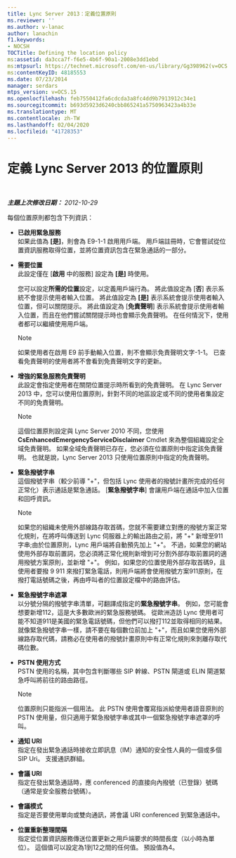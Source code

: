 ```yaml
---
title: Lync Server 2013：定義位置原則
ms.reviewer: ''
ms.author: v-lanac
author: lanachin
f1.keywords:
- NOCSH
TOCTitle: Defining the location policy
ms:assetid: da3cca7f-f6e5-4b6f-90a1-2008e3dd1ebd
ms:mtpsurl: https://technet.microsoft.com/en-us/library/Gg398962(v=OCS.15)
ms:contentKeyID: 48185553
ms.date: 07/23/2014
manager: serdars
mtps_version: v=OCS.15
ms.openlocfilehash: feb7550412fa6cdcda3a8fc4dd9b7913912c34e1
ms.sourcegitcommit: b693d5923d6240cbb865241a5750963423a4b33e
ms.translationtype: MT
ms.contentlocale: zh-TW
ms.lasthandoff: 02/04/2020
ms.locfileid: "41728353"
---
```

<div data-xmlns="http://www.w3.org/1999/xhtml">

<div class="topic" data-xmlns="http://www.w3.org/1999/xhtml" data-msxsl="urn:schemas-microsoft-com:xslt" data-cs="http://msdn.microsoft.com/en-us/">

<div data-asp="http://msdn2.microsoft.com/asp">

# <a name="defining-the-location-policy-for-lync-server-2013"></a>定義 Lync Server 2013 的位置原則

</div>

<div id="mainSection">

<div id="mainBody">

<span> </span>

_**主題上次修改日期：** 2012-10-29_

每個位置原則都包含下列資訊：

  - **已啟用緊急服務**  
    如果此值為 **[是]**，則會為 E9-1-1 啟用用戶端。 用戶端註冊時，它會嘗試從位置資訊服務取得位置，並將位置資訊包含在緊急通話的一部分。

<!-- end list -->

  - **需要位置**  
    此設定僅在 [**啟用** 中的服務] 設定為 **[是]** 時使用。
    
    您可以設定**所需的位置**設定，以定義用戶端行為。 將此值設定為 [**否**] 表示系統不會提示使用者輸入位置。 將此值設定為 **[是]** 表示系統會提示使用者輸入位置，但可以關閉提示。 將此值設定為 [**免責聲明**] 表示系統會提示使用者輸入位置，而且在他們嘗試關閉提示時也會顯示免責聲明。 在任何情況下，使用者都可以繼續使用用戶端。
    
    <div>
    

    > [!NOTE]  
    > 如果使用者在啟用 E9 前手動輸入位置，則不會顯示免責聲明文字-1-1。 已查看免責聲明的使用者將不會看到免責聲明文字的更新。

    
    </div>

<!-- end list -->

  - **增強的緊急服務免責聲明**  
    此設定會指定使用者在關閉位置提示時所看到的免責聲明。 在 Lync Server 2013 中，您可以使用位置原則，針對不同的地區設定或不同的使用者集設定不同的免責聲明。
    
    <div>
    

    > [!NOTE]  
    > 這個位置原則設定與 Lync Server 2010 不同，您使用<STRONG>CsEnhancedEmergencyServiceDisclaimer</STRONG> Cmdlet 來為整個組織設定全域免責聲明。 如果全域免責聲明已存在，您必須在位置原則中指定該免責聲明。 也就是說，Lync Server 2013 只使用位置原則中指定的免責聲明。

    
    </div>

<!-- end list -->

  - **緊急撥號字串**  
    這個撥號字串（較少前導 "+"，但包括 Lync 使用者的撥號計畫所完成的任何正常化）表示通話是緊急通話。 [**緊急撥號字串**] 會讓用戶端在通話中加入位置和回呼資訊。
    
    <div>
    

    > [!NOTE]  
    > 如果您的組織未使用外部線路存取首碼，您就不需要建立對應的撥號方案正常化規則，在將呼叫傳送到 Lync 伺服器上的輸出路由之前，將 "+" 新增至911字串;由於位置原則，Lync 用戶端將自動預先加上 "+"。 不過，如果您的網站使用外部存取前置詞，您必須將正常化規則新增到可分割外部存取前置詞的適用撥號方案原則，並新增 "+"。 例如，如果您的位置使用外部存取首碼9，且使用者要撥 9&nbsp;911 來撥打緊急電話，則用戶端將會使用撥號方案911原則，在撥打電話號碼之後，再由呼叫者的位置設定檔中的路由評估。

    
    </div>

<!-- end list -->

  - **緊急撥號字串遮罩**  
    以分號分隔的撥號字串清單，可翻譯成指定的**緊急撥號字串**。 例如，您可能會想要新增112，這是大多數歐洲的緊急服務號碼。 從歐洲造訪 Lync 使用者可能不知道911是美國的緊急電話號碼，但他們可以撥打112並取得相同的結果。 就像緊急撥號字串一樣，請不要在每個數位前加上 "+"，而且如果您使用外部線路存取代碼，請務必在使用者的撥號計畫原則中有正常化規則來剝離存取代碼位數。

<!-- end list -->

  - **PSTN 使用方式**  
    PSTN 使用的名稱，其中包含判斷哪些 SIP 幹線、PSTN 閘道或 ELIN 閘道緊急呼叫將前往的路由路徑。
    
    <div>
    

    > [!NOTE]  
    > 位置原則只能指派一個用法。 此 PSTN 使用會覆寫指派給使用者語音原則的 PSTN 使用量，但只適用于緊急撥號字串或其中一個緊急撥號字串遮罩的呼叫。

    
    </div>

<!-- end list -->

  - **通知 URI**  
    指定在發出緊急通話時接收立即訊息（IM）通知的安全性人員的一個或多個 SIP Uri。 支援通訊群組。

<!-- end list -->

  - **會議 URI**  
    指定在發出緊急通話時，應 conferenced 的直接向內撥號（已登錄）號碼（通常是安全服務台號碼）。

<!-- end list -->

  - **會議模式**  
    指定是否要使用單向或雙向通訊，將會議 URI conferenced 到緊急通話中。

<!-- end list -->

  - **位置重新整理間隔**  
    指定從位置資訊服務傳送位置更新之用戶端要求的時間長度（以小時為單位）。 這個值可以設定為1到12之間的任何值。 預設值為4。

</div>

<span> </span>

</div>

</div>

</div>

